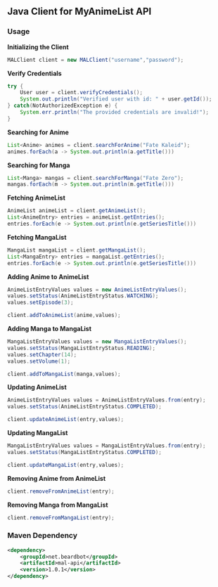 ## Java Client for MyAnimeList API

### Usage

**Initializing the Client**

```java
MALClient client = new MALClient("username","password");
```

**Verify Credentials**
```java
try {
    User user = client.verifyCredentials();
    System.out.println("Verified user with id: " + user.getId());
} catch(NotAuthorizedException e) {
    System.err.println("The provided credentials are invalid!");
}
```

**Searching for Anime**
```java
List<Anime> animes = client.searchForAnime("Fate Kaleid");
animes.forEach(a -> System.out.println(a.getTitle()))
```

**Searching for Manga**
```java
List<Manga> mangas = client.searchForManga("Fate Zero");
mangas.forEach(m -> System.out.println(m.getTitle()))
```

**Fetching AnimeList**
```java
AnimeList animeList = client.getAnimeList();
List<AnimeEntry> entries = animeList.getEntries();
entries.forEach(e -> System.out.println(e.getSeriesTitle()))
```

**Fetching MangaList**
```java
MangaList mangaList = client.getMangaList();
List<MangaEntry> entries = mangaList.getEntries();
entries.forEach(e -> System.out.println(e.getSeriesTitle()))
```

**Adding Anime to AnimeList**
```java
AnimeListEntryValues values = new AnimeListEntryValues();
values.setStatus(AnimeListEntryStatus.WATCHING);
values.setEpisode(3);

client.addToAnimeList(anime,values);
```

**Adding Manga to MangaList**
```java
MangaListEntryValues values = new MangaListEntryValues();
values.setStatus(MangaListEntryStatus.READING);
values.setChapter(14);
values.setVolume(1);

client.addToMangaList(manga,values);
```

**Updating AnimeList**
```java
AnimeListEntryValues values = AnimeListEntryValues.from(entry);
values.setStatus(AnimeListEntryStatus.COMPLETED);

client.updateAnimeList(entry,values);
```

**Updating MangaList**
```java
MangaListEntryValues values = MangaListEntryValues.from(entry);
values.setStatus(MangaListEntryStatus.COMPLETED);

client.updateMangaList(entry,values);
```

**Removing Anime from AnimeList**
```java
client.removeFromAnimeList(entry);
```

**Removing Manga from MangaList**
```java
client.removeFromMangaList(entry);
```

### Maven Dependency
```xml
<dependency>
    <groupId>net.beardbot</groupId>
    <artifactId>mal-api</artifactId>
    <version>1.0.1</version>
</dependency>
```
